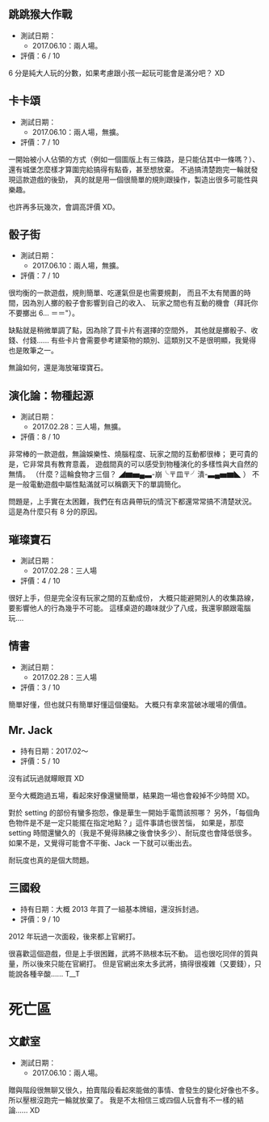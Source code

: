 跳跳猴大作戰
------------

* 測試日期：
	* 2017.06.10：兩人場。
* 評價：6 / 10

6 分是純大人玩的分數，如果考慮跟小孩一起玩可能會是滿分吧？ XD


卡卡頌
------

* 測試日期：
	* 2017.06.10：兩人場，無擴。
* 評價：7 / 10

一開始被小人佔領的方式（例如一個圖版上有三條路，是只能佔其中一條嗎？）、
還有城堡怎麼樣才算圍完給搞得有點昏，甚至想放棄。
不過搞清楚跑完一輪就發現這款遊戲的後勁，
真的就是用一個很簡單的規則跟操作，製造出很多可能性與樂趣。

也許再多玩幾次，會調高評價 XD。


骰子街
------

* 測試日期：
	* 2017.06.10：兩人場，無擴。
* 評價：7 / 10

很均衡的一款遊戲，規則簡單、吃運氣但是也需要規劃，
而且不太有閒置的時間，因為別人擲的骰子會影響到自己的收入、
玩家之間也有互動的機會（拜託你不要擲出 6... ＝＝"）。

缺點就是稍微單調了點，因為除了買卡片有選擇的空間外，
其他就是擲骰子、收錢、付錢...... 
有些卡片會需要參考建築物的類別、這類別又不是很明顯，我覺得也是敗筆之一。

無論如何，還是海放璀璨寶石。


演化論：物種起源
----------------

* 測試日期：
	* 2017.02.28：三人場，無擴。
* 評價：8 / 10

非常棒的一款遊戲，無論娛樂性、燒腦程度、玩家之間的互動都很棒；
更可貴的是，它非常具有教育意義，
遊戲間真的可以感受到物種演化的多樣性與大自然的無情。
（什麼？這輪食物才三個？ ◢▆▅▄▃-崩╰〒皿〒╯潰-▃▄▅▆◣ ）
不是一般電動遊戲中屬性點滿就可以稱霸天下的單調簡化。

問題是，上手實在太困難，我們在有店員帶玩的情況下都還常常搞不清楚狀況。
這是為什麼只有 8 分的原因。


璀璨寶石
--------

* 測試日期：
	* 2017.02.28：三人場
* 評價：4 / 10

很好上手，但是完全沒有玩家之間的互動成份，
大概只能避開別人的收集路線，要影響他人的行為幾乎不可能。
這樣桌遊的趣味就少了八成，我還寧願跟電腦玩....


情書
----

* 測試日期：
	* 2017.02.28：三人場
* 評價：3 / 10

簡單好懂，但也就只有簡單好懂這個優點。
大概只有拿來當破冰暖場的價值。


Mr. Jack
---------

* 持有日期：2017.02～
* 評價：5 / 10

沒有試玩過就矇眼買 XD

至今大概跑過五場，看起來好像還蠻簡單，結果跑一場也會殺掉不少時間 XD。

對於 setting 的部份有蠻多抱怨，像是華生一開始手電筒該照哪？
另外，「每個角色物件是不是一定只能擺在指定地點？」這件事請也很苦惱，
如果是，那麼 setting 時間還蠻久的（我是不覺得熟練之後會快多少）、耐玩度也會降低很多。
如果不是，又覺得可能會不平衡、Jack 一下就可以衝出去。

耐玩度也真的是個大問題。


三國殺
------

* 持有日期：大概 2013 年買了一組基本牌組，還沒拆封過。
* 評價：9 / 10

2012 年玩過一次面殺，後來都上官網打。

很喜歡這個遊戲，但是上手很困難，武將不熟根本玩不動。
這也很吃同伴的質與量，所以後來只能在官網打。
但是官網出來太多武將，搞得很複雜（又要錢），只能說各種辛酸...... T__T


死亡區
======

文獻室
------

* 測試日期：
	* 2017.06.10：兩人場。

贈與階段很無聊又很久，拍賣階段看起來能做的事情、會發生的變化好像也不多。
所以壓根沒跑完一輪就放棄了。
我是不太相信三或四個人玩會有不一樣的結論...... XD
